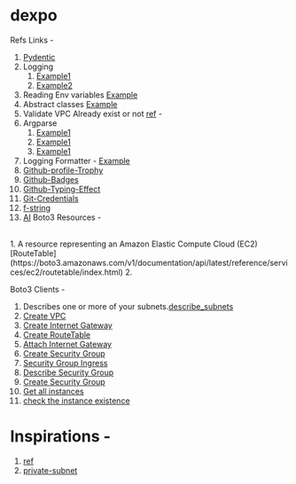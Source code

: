 # dexpo

Refs Links - 

1. [Pydentic](https://docs.pydantic.dev/latest/)
2. Logging
   1. [Example1](https://medium.com/swlh/add-log-decorators-to-your-python-project-84094f832181)
   2. [Example2](https://ankitbko.github.io/blog/2021/04/logging-in-python/)
3. Reading Env variables [Example](https://stackoverflow.com/questions/40216311/reading-in-environment-variables-from-an-environment-file)
4. Abstract classes [Example](https://stackoverflow.com/questions/42778784/abstract-classes-with-varying-amounts-of-parameters)
5. Validate VPC Already exist or not [ref](https://stackoverflow.com/questions/47329675/boto3-how-to-check-if-vpc-already-exists-before-creating-it) -
6. Argparse
   1. [Example1](https://stackoverflow.com/questions/9037828/writing-a-help-for-python-script)
   2. [Example1](https://stackoverflow.com/questions/7427101/simple-argparse-example-wanted-1-argument-3-results)
   3. [Example1](https://stackoverflow.com/questions/15754208/how-to-make-argument-optional-in-python-argparse)
7. Logging Formatter - [Example](https://stackoverflow.com/questions/7771912/how-to-right-align-level-field-in-python-logging-formatter)
8. [Github-profile-Trophy](https://github.com/ryo-ma/github-profile-trophy?tab=readme-ov-file)
9. [Github-Badges](https://img.shields.io/badges/static-badge)
10. [Github-Typing-Effect](https://readme-typing-svg.herokuapp.com/demo/)
11. [Git-Credentials](https://git-scm.com/docs/git-credential-store)
12. [f-string](https://realpython.com/python-f-strings/#:~:text=specific%20and%20clear.-,Python%203.12,-came%20along%20to)
13. [AI](https://github.com/InstantID/InstantID/tree/main)
Boto3 Resources - 
<br/>
1. A resource representing an Amazon Elastic Compute Cloud (EC2)  [RouteTable](https://boto3.amazonaws.com/v1/documentation/api/latest/reference/services/ec2/routetable/index.html)
2. 

Boto3 Clients - 
1. Describes one or more of your subnets.[describe_subnets](https://boto3.amazonaws.com/v1/documentation/api/latest/reference/services/ec2/client/describe_subnets.html)
2. [Create VPC](https://boto3.amazonaws.com/v1/documentation/api/latest/reference/services/ec2/client/create_vpc.html)
3. [Create Internet Gateway](https://boto3.amazonaws.com/v1/documentation/api/latest/reference/services/ec2/client/create_internet_gateway.html)
4. [Create RouteTable](https://boto3.amazonaws.com/v1/documentation/api/latest/reference/services/ec2/client/create_route_table.html)
5. [Attach Internet Gateway](https://boto3.amazonaws.com/v1/documentation/api/1.26.86/reference/services/ec2/vpc/attach_internet_gateway.html)
6. [Create Security Group](https://boto3.amazonaws.com/v1/documentation/api/latest/reference/services/ec2/client/create_security_group.html)
7. [Security Group Ingress](https://boto3.amazonaws.com/v1/documentation/api/latest/reference/services/ec2/client/authorize_security_group_ingress.html)
8. [Describe Security Group](https://boto3.amazonaws.com/v1/documentation/api/latest/reference/services/ec2/client/describe_security_groups.html)
9. [Create Security Group](https://boto3.amazonaws.com/v1/documentation/api/latest/reference/services/ec2/client/create_security_group.html)
10. [Get all instances](https://boto3.amazonaws.com/v1/documentation/api/latest/reference/services/ec2/vpc/instances.html)
11. [check the instance existence](https://stackoverflow.com/questions/34751794/displaying-ec2-instance-name-using-boto-3)

# Inspirations - 
1. [ref](https://gist.github.com/arjunmohnot/314013dbd3b7341ffa3c475dfcbb2b22#file-automateaws-py-L56)
2. [private-subnet](https://dev.to/aws-builders/secure-aws-vpc-using-public-and-private-subnets-4nih)

